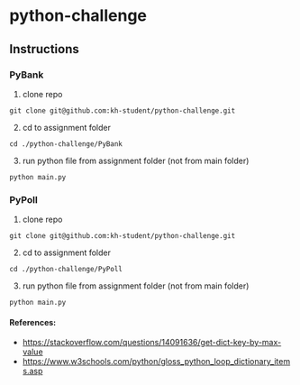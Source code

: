 # python-challenge

## Instructions

### PyBank

1. clone repo
```
git clone git@github.com:kh-student/python-challenge.git
```

2. cd to assignment folder
```
cd ./python-challenge/PyBank
```

3. run python file from assignment folder (not from main folder)
```
python main.py
```

### PyPoll

1. clone repo
```
git clone git@github.com:kh-student/python-challenge.git
```

2. cd to assignment folder
```
cd ./python-challenge/PyPoll
```

3. run python file from assignment folder (not from main folder)
```
python main.py
```

#### References:
- https://stackoverflow.com/questions/14091636/get-dict-key-by-max-value
- https://www.w3schools.com/python/gloss_python_loop_dictionary_items.asp